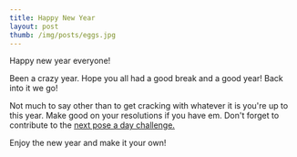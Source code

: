 ```yaml
---
title: Happy New Year
layout: post
thumb: /img/posts/eggs.jpg
---
```

Happy new year everyone!

Been a crazy year. Hope you all had a good break and a good year! Back into it we go!<!-- more -->

Not much to say other than to get cracking with whatever it is you're up to this year. Make good on your resolutions if you have em. Don't forget to contribute to the [next pose a day challenge.](/challenges)


Enjoy the new year and make it your own!